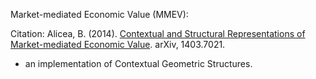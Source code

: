 Market-mediated Economic Value (MMEV):

Citation: Alicea, B. (2014). [Contextual and Structural Representations of Market-mediated Economic Value](https://arxiv.org/abs/1403.7021). arXiv, 1403.7021.

* an implementation of Contextual Geometric Structures.
